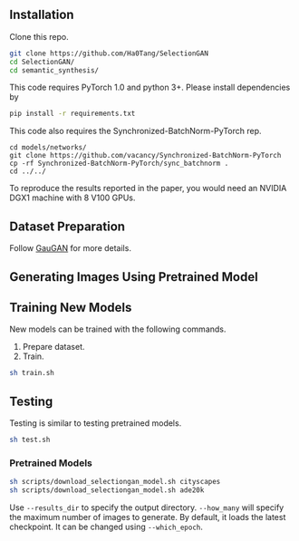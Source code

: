 ## Installation

Clone this repo.
```bash
git clone https://github.com/Ha0Tang/SelectionGAN
cd SelectionGAN/
cd semantic_synthesis/
```

This code requires PyTorch 1.0 and python 3+. Please install dependencies by
```bash
pip install -r requirements.txt
```

This code also requires the Synchronized-BatchNorm-PyTorch rep.
```
cd models/networks/
git clone https://github.com/vacancy/Synchronized-BatchNorm-PyTorch
cp -rf Synchronized-BatchNorm-PyTorch/sync_batchnorm .
cd ../../
```

To reproduce the results reported in the paper, you would need an NVIDIA DGX1 machine with 8 V100 GPUs.

## Dataset Preparation
Follow [GauGAN](https://github.com/NVlabs/SPADE) for more details.

## Generating Images Using Pretrained Model

## Training New Models

New models can be trained with the following commands.

1. Prepare dataset. 
2. Train.

```bash
sh train.sh
```

## Testing

Testing is similar to testing pretrained models.

```bash
sh test.sh
```

### Pretrained Models
```bash
sh scripts/download_selectiongan_model.sh cityscapes
sh scripts/download_selectiongan_model.sh ade20k
```

Use `--results_dir` to specify the output directory. `--how_many` will specify the maximum number of images to generate. By default, it loads the latest checkpoint. It can be changed using `--which_epoch`.

